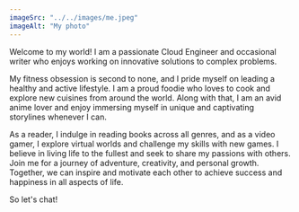 ```yaml
---
imageSrc: "../../images/me.jpeg"
imageAlt: "My photo"
---
```


Welcome to my world! I am a passionate Cloud Engineer and occasional writer who enjoys working on innovative solutions to complex problems.

My fitness obsession is second to none, and I pride myself on leading a healthy and active lifestyle. I am a proud foodie who loves to cook and explore new cuisines from around the world. Along with that, I am an avid anime lover and enjoy immersing myself in unique and captivating storylines whenever I can.

As a reader, I indulge in reading books across all genres, and as a video gamer, I explore virtual worlds and challenge my skills with new games. I believe in living life to the fullest and seek to share my passions with others. Join me for a journey of adventure, creativity, and personal growth. Together, we can inspire and motivate each other to achieve success and happiness in all aspects of life.

So let's chat!